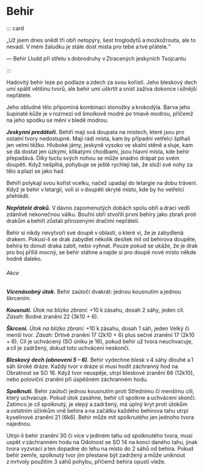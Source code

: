 # Behir

::: card 
  
„Už jsem dnes snědl tři obří netopýry, šest troglodytů a mozkožrouta, ale to nevadí. V mém žaludku je stále dost místa pro tebe a tvé přátele.“
  
— Behir Lludd při střetu s dobrodruhy 
v Ztracených jeskyních Tsojcantu

:::
  
Hadovitý behir leze po podlaze a zdech za svou kořistí. Jeho bleskový dech umí spálit většinu tvorů, ale behir umí uškrtit a sníst zaživa dokonce i silnější nepřátele.
  
Jeho obludné tělo připomíná kombinaci stonožky a krokodýla. Barva jeho šupinaté kůže je v rozmezí od šmolkově modré po tmavě modrou, přičemž na jeho spodku se mění v bledě modrou.
  
***Jeskynní predátoři.*** Behiři mají svá doupata na místech, které jsou pro ostatní tvory nedostupné. Mají rádi místa, kam by případní vetřelci šplhali jen velmi těžko. Hluboké jámy, jeskyně vysoko ve skalní stěně a sluje, kam se dá dostat jen úzkými, klikatými chodbami, jsou hlavní místa, kde behir přepadává. Díky tuctu svých nohou se může snadno drápat po svém doupěti. Když nešplhá, pohybuje se ještě rychleji tak, že složí své nohy za tělo a plazí se jako had.
  
Behiři polykají svou kořist vcelku, načež upadají do letargie na dobu trávení. Když je behir v letargii, volí si v doupěti skryté místo, kde by ho vetřelci přehlédli.
  
***Nepřátelé draků.*** V dávno zapomenutých dobách spolu obři a draci vedli zdánlivě nekonečnou válku. Bouřní obři stvořili první behiry jako zbraň proti drakům a behiři zůstali přirozenými dračími nepřáteli.
  
Behir si nikdy nevytvoří své doupě v oblasti, o které ví, že je zabydlená drakem. Pokusí-li se drak zabydlet několik desítek mil od behirova doupěte, behira to donutí draka zabít, nebo vyhnat. Pouze pokud se ukáže, že je drak pro boj příliš mocný, se behir stáhne a najde si pro doupě nové místo někde hodně daleko.

<Monster 
    title="Behir"
    subtitle="Obrovská obluda, neutrální zlo"
    armor-class="17 (přirozená zbroj)"
    hit-points="168 (16k12 + 64)"
    speed="10 sáhů, šplhání 8 sáhů"
    str="23 (+6)"
    dex="16 (+3)"
    con="18 (+4)"
    int="7 (-2)"
    wis="14 (+2)"
    cha="12 (+1)"
    skills="Nenápadnost +6, Vnímání +7"
    damage-immunities="blesková"
    senses="vidění ve tmě 18 sáhů, pasivní Vnímání 16"
    languages="dračí řeč"
    challenge="11 (7 200 ZK)"
    >

###### Akce
  
***Vícenásobný útok.*** Behir zaútočí dvakrát: jednou kousnutím a jednou škrcením.
  
***Kousnutí.*** *Útok na blízko zbraní:* +10 k zásahu, dosah 2 sáhy, jeden cíl. *Zásah:* Bodné zranění 22 (3k10 + 6).
  
***Škrcení.*** *Útok na blízko zbraní:* +10 k zásahu, dosah 1 sáh, jeden Velký či menší tvor. *Zásah:* Drtivé zranění 17 (2k10 + 6) plus sečné zranění 17 (2k10 + 6). Cíl je uchvácený (SO úniku je 16), pokud behir už tvora neuchvacuje, a cíl je zadržený, dokud toto uchvácení neskončí.
  
***Bleskový dech (obnovení 5 – 6).*** Behir vydechne blesk v 4 sáhy dlouhé a 1 sáh široké dráze. Každý tvor v dráze si musí hodit záchranný hod na Obratnost se SO 16. Když tvor neuspěje, utrpí bleskové zranění 66 (12k10), nebo poloviční zranění při úspěšném záchranném hodu.
  
***Spolknutí.*** Behir zaútočí jednou kousnutím proti Střednímu či menšímu cíli, který uchvacuje. Pokud útok zasáhne, behir cíl spolkne a uchvácení skončí. Zatímco je cíl spolknutý, je slepý a zadržený, má úplný kryt proti útokům a ostatním účinkům vně behira a na začátku každého behirova tahu utrpí kyselinové zranění 21 (6k6). Behir může mít spolknutého jen jednoho tvora najednou.
  
Utrpí-li behir zranění 30 či více v jediném tahu od spolknutého tvora, musí uspět v záchranném hodu na Odolnost se SO 14 na konci daného tahu, jinak tvora vyzvrací a ten dopadne do lehu na místo do 2 sáhů od behira. Pokud behir zemře, spolknutý tvor jím přestane být zadržený a může uniknout z mrtvoly použitím 3 sáhů pohybu, přičemž behira opustí vleže.

</Monster>
